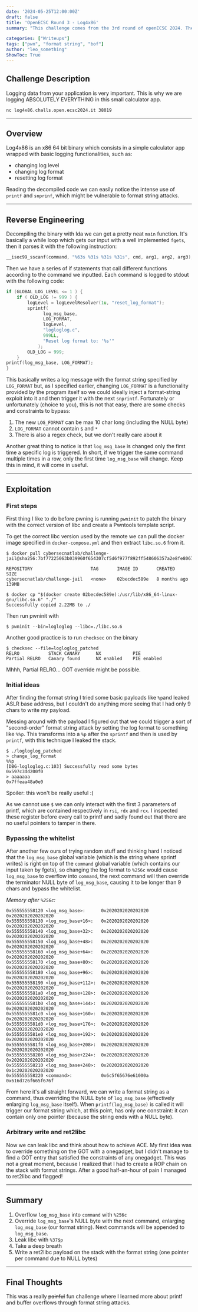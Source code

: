 ```yaml
---
date: '2024-05-25T12:00:00Z'
draft: false
title: 'OpenECSC Round 3 - Log4x86'
summary: "This challenge comes from the 3rd round of openECSC 2024. The challenge was really really interesting: the exploitation tecnique involved a buffer overflow through a really short format string vulnerability."

categories: ["Writeups"]
tags: ["pwn", "format string", "bof"]
author: "leo_something"
ShowToc: True
---
```


## Challenge Description

Logging data from your application is very important. This is why we are logging ABSOLUTELY EVERYTHING in this small calculator app.

`nc log4x86.challs.open.ecsc2024.it 38019`

---
## Overview

Log4x86 is an x86 64 bit binary which consists in a simple calculator app wrapped with basic logging functionalities, such as:

- changing log level
- changing log format
- resetting log format 

Reading the decompiled code we can easily notice the intense use of `printf` and `snprinf`, which might be vulnerable to format string attacks.

---
## Reverse Engineering

Decompiling the binary with Ida we can get a pretty neat `main` function.
It's basically a while loop which gets our input with a well implemented `fgets`, then it parses it with the following instruction:

```c
__isoc99_sscanf(command, "%63s %31s %31s %31s", cmd, arg1, arg2, arg3);
```

Then we have a series of if statements that call different functions according to the command we inputted.
Each command is logged to stdout with the following code:

```c
if (GLOBAL_LOG_LEVEL <= 1 ) {
	if ( OLD_LOG != 999 ) {
		logLevel = logLevelResolver(1u, "reset_log_format");
		sprintf(
			  log_msg_base, 
			  LOG_FORMAT, 
			  logLevel, 
			  "logloglog.c", 
			  999LL, 
			  "Reset log format to: '%s'"
			);
		OLD_LOG = 999;
	}
printf(log_msg_base, LOG_FORMAT);
}
```

This basically writes a log message with the format string specified by `LOG_FORMAT` but, as I specified earlier, changing `LOG_FORMAT` is a functionality provided by the program itself so we could ideally inject a format-string exploit into it and then trigger it with the next `snprintf`. Fortunately or unfortunately (choice to you), this is not that easy, there are some checks and constraints to bypass:

1. The new `LOG_FORMAT` can be max 10 char long (including the NULL byte)
2. `LOG_FORMAT` cannot contain `$` and `*`
3. There is also a regex check, but we don't really care about it

Another great thing to notice is that `log_msg_base` is changed only the first time a specific log is triggered. In short, if we trigger the same command multiple times in a row, only the first time `log_msg_base` will change. Keep this in mind, it will come in useful.

---
## Exploitation

### First steps

First thing I like to do before pwning is running `pwninit` to patch the binary with the correct version of libc and create a Pwntools template script.

To get the correct libc version used by the remote we can pull the docker image specified in `docker-compose.yml` and then extract `libc.so.6` from it.

```shell
$ docker pull cybersecnatlab/challenge-jail@sha256:7bf77225063b039960f654307cf5d6f977f892ff548606357a2e8fe8067d0a88

REPOSITORY                      TAG       IMAGE ID       CREATED         SIZE
cybersecnatlab/challenge-jail   <none>    02becdec589e   8 months ago    139MB

$ docker cp "$(docker create 02becdec589e):/usr/lib/x86_64-linux-gnu/libc.so.6" "./"
Successfully copied 2.22MB to ./
```

Then run pwninit with

```shell
$ pwninit --bin=logloglog --libc=./libc.so.6
```

Another good practice is to run `checksec` on the binary

```shell
$ checksec --file=logloglog_patched
RELRO           STACK CANARY      NX            PIE
Partial RELRO   Canary found      NX enabled    PIE enabled
```

Mhhh, Partial RELRO... GOT override might be possible.

### Initial ideas

After finding the format string I tried some basic payloads like `%p`and leaked ASLR base address, but I couldn't do anything more seeing that I had only 9 chars to write my payload.

Messing around with the payload I figured out that we could trigger a sort of "second-order" format string attack by setting the log format to something like `%%p`.
This transforms into a `%p` after the `sprintf` and then is used by `printf`, with this technique I leaked the stack.

```shell
$ ./logloglog_patched
> change_log_format
%%p
[DBG-logloglog.c:103] Successfully read some bytes
0x597c3dd200f0
> aaaaaaa
0x7ffeaa48a0e0
```

Spoiler: this won't be really useful :(

As we cannot use `$` we can only interact with the first 3 parameters of printf, which are contained respectively in `rsi`, `rdx` and `rcx`. I inspected these register before every call to printf and sadly found out that there are no useful pointers to tamper in there.

### Bypassing the whitelist

After another few ours of trying random stuff and thinking hard I noticed that the `log_msg_base` global variable (which is the string where sprintf writes) is right on top of the `command` global variable (which contains our input taken by fgets), so changing the log format to `%256c` would cause `log_msg_base` to overflow into `command`, the next command will then override the terminator NULL byte of `log_msg_base`, causing it to be longer than 9 chars and bypass the whitelist.

_Memory after `%256c`:_
```
0x555555558120 <log_msg_base>:	    0x2020202020202020	0x2020202020202020
0x555555558130 <log_msg_base+16>:	0x2020202020202020	0x2020202020202020
0x555555558140 <log_msg_base+32>:	0x2020202020202020	0x2020202020202020
0x555555558150 <log_msg_base+48>:	0x2020202020202020	0x2020202020202020
0x555555558160 <log_msg_base+64>:	0x2020202020202020	0x2020202020202020
0x555555558170 <log_msg_base+80>:	0x2020202020202020	0x2020202020202020
0x555555558180 <log_msg_base+96>:	0x2020202020202020	0x2020202020202020
0x555555558190 <log_msg_base+112>:	0x2020202020202020	0x2020202020202020
0x5555555581a0 <log_msg_base+128>:	0x2020202020202020	0x2020202020202020
0x5555555581b0 <log_msg_base+144>:	0x2020202020202020	0x2020202020202020
0x5555555581c0 <log_msg_base+160>:	0x2020202020202020	0x2020202020202020
0x5555555581d0 <log_msg_base+176>:	0x2020202020202020	0x2020202020202020
0x5555555581e0 <log_msg_base+192>:	0x2020202020202020	0x2020202020202020
0x5555555581f0 <log_msg_base+208>:	0x2020202020202020	0x2020202020202020
0x555555558200 <log_msg_base+224>:	0x2020202020202020	0x2020202020202020
0x555555558210 <log_msg_base+240>:	0x2020202020202020	0x1c20202020202020
0x555555558220 <command>:	        0x6c5f65676e61000a	0x616d726f665f676f
```

From here it's all straight forward, we can write a format string as a command, thus overriding the NULL byte of `log_msg_base` (effectively enlarging `log_msg_base` itself).
When `printf(log_msg_base)` is called it will trigger our format string which, at this point, has only one constraint: it can contain only one pointer (because the string ends with a NULL byte).

### Arbitrary write and ret2libc

Now we can leak libc and think about how to achieve ACE.
My first idea was to override something on the GOT with a onegadget, but I didn't manage to find a GOT entry that satisfied the constraints of any onegadget. This was not a great moment, because I realized that I had to create a ROP chain on the stack with format strings.
After a good half-an-hour of pain I managed to ret2libc and flagged!

---
## Summary

1. Overflow `log_msg_base` into `command` with `%256c`
2. Override `log_msg_base`'s NULL byte with the next command, enlarging `log_msg_base` (our format string). Next commands will be appended to `log_msg_base`.
3. Leak libc with `%37$p`
4. Take a deep breath
5. Write a ret2libc payload on the stack with the format string (one pointer per command due to NULL bytes)

---
## Final Thoughts

This was a really ~~painful~~ fun challenge where I learned more about printf and buffer overflows through format string attacks.